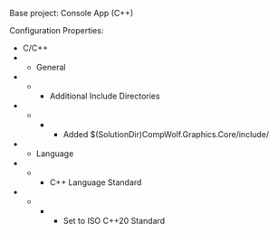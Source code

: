 Base project: Console App (C++)

Configuration Properties:
- C/C++
- - General
- - - Additional Include Directories
- - - - Added $(SolutionDir)CompWolf.Graphics.Core/include/
- - Language
- - - C++ Language Standard
- - - - Set to ISO C++20 Standard
